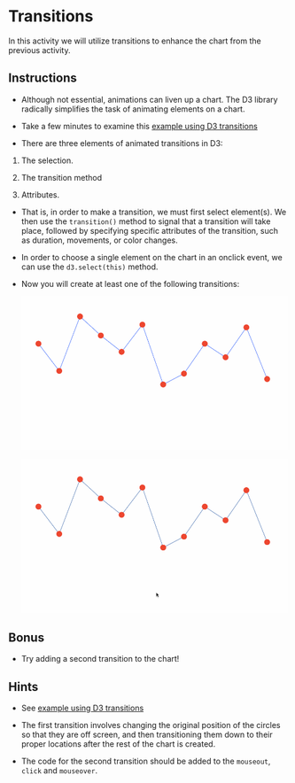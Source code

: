 # Transitions

In this activity we will utilize transitions to enhance the chart from the previous activity.

## Instructions

* Although not essential, animations can liven up a chart. The D3 library radically simplifies the task of animating elements on a chart. 

* Take a few minutes to examine this [example using D3 transitions](https://bl.ocks.org/d3noob/899a0b2490318a96f9ebd40a5a84e4a7)

* There are three elements of animated transitions in D3: 

1. The selection.

2. The transition method

3. Attributes. 

* That is, in order to make a transition, we must first select element(s). We then use the `transition()` method to signal that a transition will take place, followed by specifying specific attributes of the transition, such as duration, movements, or color changes.

* In order to choose a single element on the chart in an onclick event, we can use the `d3.select(this)` method.

* Now you will create at least one of the following transitions: 

  ![transitions1.gif](Images/transitions1.gif) 

  ![transitions2.gif](Images/transitions2.gif)

## Bonus

* Try adding a second transition to the chart!

## Hints

* See [example using D3 transitions](https://bl.ocks.org/d3noob/899a0b2490318a96f9ebd40a5a84e4a7)

* The first transition involves changing the original position of the circles so that they are off screen, and then transitioning them down to their proper locations after the rest of the chart is created.

* The code for the second transition should be added to the `mouseout`, `click` and `mouseover`.
